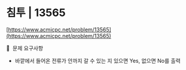 # 침투 | 13565

[https://www.acmicpc.net/problem/13565](https://www.acmicpc.net/problem/13565)

🙏  문제 요구사항

- 바깥에서 들어온 전류가 안까지 갈 수 있는 지 있으면 Yes, 없으면 No를 출력